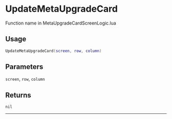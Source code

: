 # UpdateMetaUpgradeCard
Function name in MetaUpgradeCardScreenLogic.lua
## Usage
```lua
UpdateMetaUpgradeCard(screen, row, column)
```
## Parameters
`screen`, `row`, `column`
## Returns
`nil`

---